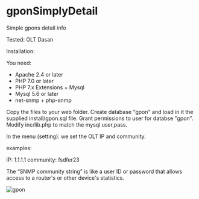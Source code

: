 # gponSimplyDetail
Simple gpons detail info

Tested: 
OLT Dasan 


Installation:

You need:

- Apache 2.4 or later
- PHP 7.0 or later
- PHP 7.x Extensions + Mysql 
- Mysql 5.6 or later
- net-snmp + php-snmp

Copy the files to your web folder.
Create database "gpon" and load in it the supplied install/gpon.sql file. 
Grant permissions to user for databse "gpon". Modify inc/lib.php to match the mysql user,pass.


In the menu (setting): we set the OLT IP and community.

examples:

IP: 1.1.1.1 community: fsdfer23

The “SNMP community string” is like a user ID or password that allows access to a router's or other device's statistics.


![gpon](https://user-images.githubusercontent.com/83060284/215084623-35cd376b-e7da-40f2-b8bb-826c37da129a.png)

